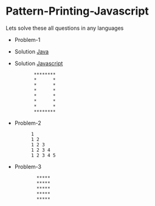 # Pattern-Printing-Javascript
Lets solve these all questions in any languages
- Problem-1
- Solution [Java]()
- Solution [Javascript](https://github.com/hrishipawar24/Pattern-Printing-Javascript/blob/main/01-%20Patterns/01-%20Pattern%20Solution)

             ********
             *      *
             *      *
             *      *
             *      *
             *      *
             *      *
             ********
     
- Problem-2


            1 
            1 2 
            1 2 3 
            1 2 3 4 
            1 2 3 4 5 
- Problem-3

              ***** 
              ***** 
              ***** 
              ***** 
              ***** 
